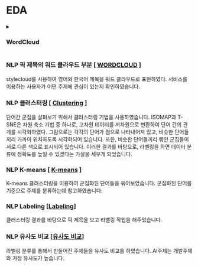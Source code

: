# EDA

<details><summary><h3>WordCloud</h3></summary>

- **`Wordcloud`**
  - Pik_title의 
  - 

- **`Korean Wordcloud`** : 발생요일에 관한 정보  
  - 
  ![Korean](https://user-images.githubusercontent.com/95950967/225325427-f0fef2a7-297a-47d4-80df-018cec1c45e5.png))
  
- **`English Wordcloud`** 
  - 
  
</details>


  ### NLP 픽 제목의 워드 클라우드 부분 [ [WORDCLOUD](https://github.com/shimjaeman/NLP-based_Recommendation_System/issues/3#issue-1625549103) ]
 
   stylecloud를 사용하여 영어와 한국어 제목을 워드 클라우드로 표현하였다.
   서비스를 이용하는 사용자가 어떤 주제에 관심이 있는지 확인하였습니다.
    
  ### NLP 클러스터링  [ [Clustering](https://github.com/shimjaeman/NLP-based_Recommendation_System/issues/5) ]
    
   단어간 군집을 살펴보기 위해서 클러스터링 기법을 사용하였습니다.
   ISOMAP과 T-SNE은 차원 축소 기법 중 하나로, 고차원 데이터를 저차원으로 변환하여 단어 간의 관계를 시각화하였다. 
   그림으로는 각각의 단어가 점으로 나타내어져 있고, 비슷한 단어들끼리 가까이 위치하도록 시각화되어 있습니다. 
   또한, 비슷한 단어들끼리 묶인 군집들이 서로 다른 색으로 표시되어 있습니다.
   이러한 결과를 바탕으로, 라벨링을 하면 데이터 분류에 정확도를 높일 수 있겠다는 가설을 세우게 되었습니다.
    
  ### NLP K-means [ [K-means](https://github.com/shimjaeman/NLP-based_Recommendation_System/issues/6) ]
 
   K-means 클러스터링을 이용하여 군집화된 단어들을 묶어보았습니다. 군집화된 단어를 기준으로 주제를 분류하는데 참고하였습니다. 
    
  ### NLP Labeling [[Labeling](https://github.com/shimjaeman/NLP-based_Recommendation_System/issues/7)]
 
   클러스터링 결과를 바탕으로 픽 제목을 보고 라벨링 작업을 해주었습니다.

  ### NLP 유사도 비교 [[유사도 비교](https://github.com/shimjaeman/NLP-based_Recommendation_System/issues/8)] 
 
   라벨링 분류를 통해서 만들어진 주제들을 유사도 비교를 하였습니다. AI주제는 개발주제와 가장 유사도가 높습니다. 

